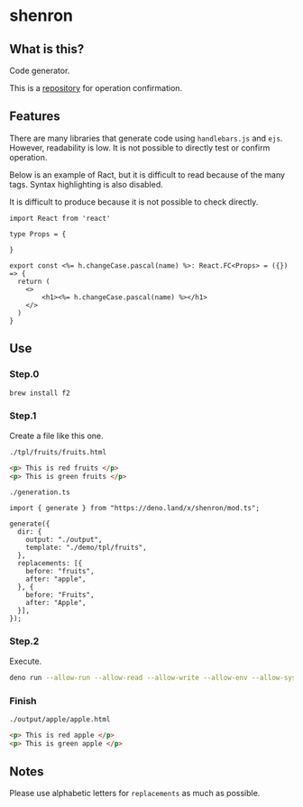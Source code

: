 # shenron

## What is this?

Code generator.

This is a [repository](https://github.com/akira-toriyama/shenron-demo) for
operation confirmation.

## Features

There are many libraries that generate code using `handlebars.js` and `ejs`.
However, readability is low. It is not possible to directly test or confirm
operation.

Below is an example of Ract, but it is difficult to read because of the many
tags. Syntax highlighting is also disabled.

It is difficult to produce because it is not possible to check directly.

```ejs
import React from 'react'

type Props = {

}

export const <%= h.changeCase.pascal(name) %>: React.FC<Props> = ({}) => {
  return (
    <>
        <h1><%= h.changeCase.pascal(name) %></h1>
    </>
  )
}
```

## Use

### Step.0

```bash
brew install f2
```

### Step.1

Create a file like this one.

`./tpl/fruits/fruits.html`

```html
<p> This is red fruits </p>
<p> This is green fruits </p>
```

`./generation.ts`

```
import { generate } from "https://deno.land/x/shenron/mod.ts";

generate({
  dir: {
    output: "./output",
    template: "./demo/tpl/fruits",
  },
  replacements: [{
    before: "fruits",
    after: "apple",
  }, {
    before: "Fruits",
    after: "Apple",
  }],
});
```

### Step.2

Execute.

```bash
deno run --allow-run --allow-read --allow-write --allow-env --allow-sys ./generation.ts
```

### Finish

`./output/apple/apple.html`

```html
<p> This is red apple </p>
<p> This is green apple </p>
```

## Notes

Please use alphabetic letters for `replacements` as much as possible.

